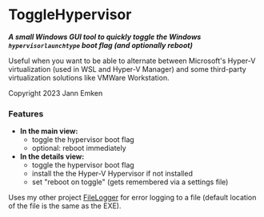 # ToggleHypervisor
***A small Windows GUI tool to quickly toggle the Windows ```hypervisorlaunchtype``` boot flag (and optionally reboot)***

Useful when you want to be able to alternate between Microsoft's Hyper-V virtualization (used in WSL and Hyper-V Manager) and some third-party virtualization solutions like VMWare Workstation.
 
 Copyright 2023 Jann Emken
 
 ### Features
 - **In the main view:**
     - toggle the hypervisor boot flag
     - optional: reboot immediately
 - **In the details view:**
     - toggle the hypervisor boot flag
     - install the the Hyper-V Hypervisor if not installed
     - set "reboot on toggle" (gets remembered via a settings file)
 
 Uses my other project [FileLogger](https://github.com/q-g-j/FileLogger) for error logging to a file (default location of the file is the same as the EXE).
 
